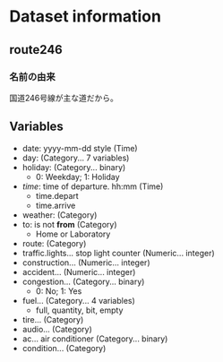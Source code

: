 # Dataset information


## route246

### 名前の由来

国道246号線が主な道だから。

## Variables

* date: yyyy-mm-dd style (Time)
* day: (Category... 7 variables)
* holiday: (Category... binary)
    * 0: Weekday; 1: Holiday
* *time*: time of departure. hh:mm (Time)
    * time.depart
    * time.arrive
* weather: (Category)
* to: is not **from** (Category)
    * Home or Laboratory
* route: (Category)
* traffic.lights... stop light counter (Numeric... integer)
* construction... (Numeric... integer)
* accident... (Numeric... integer)
* congestion... (Category... binary)
    * 0: No; 1: Yes
* fuel... (Category... 4 variables)
    * full, quantity, bit, empty
* tire... (Category)
* audio... (Category)
* ac... air conditioner (Category... binary)
* condition... (Category)